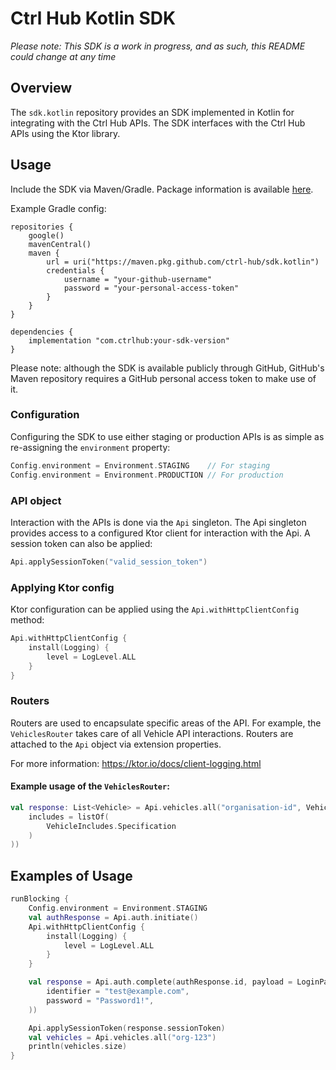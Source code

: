 # Ctrl Hub Kotlin SDK

*Please note: This SDK is a work in progress, and as such, this README could change at any time*

## Overview

The `sdk.kotlin` repository provides an SDK implemented in Kotlin for integrating with the Ctrl Hub APIs. The SDK interfaces with the Ctrl Hub APIs using the Ktor library.

## Usage

Include the SDK via Maven/Gradle. Package information is available [here](https://github.com/ctrl-hub/sdk.kotlin/packages/2363087).

Example Gradle config:

```declarative
repositories {
    google()
    mavenCentral()
    maven {
        url = uri("https://maven.pkg.github.com/ctrl-hub/sdk.kotlin")
        credentials {
            username = "your-github-username"
            password = "your-personal-access-token"
        }
    }
}

dependencies {
    implementation "com.ctrlhub:your-sdk-version"
}
```
Please note: although the SDK is available publicly through GitHub, GitHub's Maven repository requires a GitHub personal access token to make use of it.

### Configuration

Configuring the SDK to use either staging or production APIs is as simple as re-assigning the `environment` property:

```kotlin
Config.environment = Environment.STAGING    // For staging
Config.environment = Environment.PRODUCTION // For production
```

### API object
Interaction with the APIs is done via the `Api` singleton. The Api singleton provides access to a configured Ktor client for interaction with the Api. A session token can also be applied:

```kotlin
Api.applySessionToken("valid_session_token")
```

### Applying Ktor config
Ktor configuration can be applied using the `Api.withHttpClientConfig` method:

```kotlin
Api.withHttpClientConfig {
    install(Logging) {
        level = LogLevel.ALL
    }
}
```

### Routers
Routers are used to encapsulate specific areas of the API. For example, the `VehiclesRouter` takes care of all Vehicle API interactions. Routers are attached to the `Api` object via extension properties.

For more information: https://ktor.io/docs/client-logging.html

#### Example usage of the `VehiclesRouter`:

```kotlin
val response: List<Vehicle> = Api.vehicles.all("organisation-id", VehicleRequestParameters(
    includes = listOf(
        VehicleIncludes.Specification
    )
))
```

## Examples of Usage

```kotlin
runBlocking {
    Config.environment = Environment.STAGING
    val authResponse = Api.auth.initiate()
    Api.withHttpClientConfig {
        install(Logging) {
            level = LogLevel.ALL
        }
    }

    val response = Api.auth.complete(authResponse.id, payload = LoginPayload(
        identifier = "test@example.com",
        password = "Password1!",
    ))

    Api.applySessionToken(response.sessionToken)
    val vehicles = Api.vehicles.all("org-123")
    println(vehicles.size)
}
```